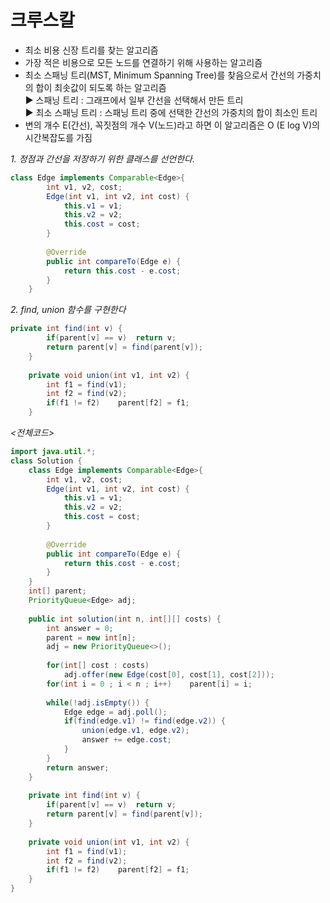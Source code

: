 # 크루스칼

* 최소 비용 신장 트리를 찾는 알고리즘 
* 가장 적은 비용으로 모든 노드를 연결하기 위해 사용하는 알고리즘
* 최소 스패닝 트리(MST, Minimum Spanning Tree)를 찾음으로서 간선의 가중치의 합이 최솟값이 되도록 하는 알고리즘  
   ▶ 스패닝 트리 : 그래프에서 일부 간선을 선택해서 만든 트리  
   ▶ 최소 스패닝 트리 : 스패닝 트리 중에 선택한 간선의 가중치의 합이 최소인 트리  
* 변의 개수 E(간선), 꼭짓점의 개수 V(노드)라고 하면 이 알고리즘은 O (E log V)의 시간복잡도를 가짐  

_1. 정점과 간선을 저장하기 위한 클래스를 선언한다._
```java
class Edge implements Comparable<Edge>{
        int v1, v2, cost;
        Edge(int v1, int v2, int cost) {
            this.v1 = v1;
            this.v2 = v2;
            this.cost = cost;
        }
        
        @Override
        public int compareTo(Edge e) {
            return this.cost - e.cost;
        }
    }
```

_2. find, union 함수를 구현한다_
```java
private int find(int v) {
        if(parent[v] == v)  return v;
        return parent[v] = find(parent[v]);
    }
    
    private void union(int v1, int v2) {
        int f1 = find(v1);
        int f2 = find(v2);
        if(f1 != f2)    parent[f2] = f1;
    }
```

_<전체코드>_
```java
import java.util.*;
class Solution {
    class Edge implements Comparable<Edge>{
        int v1, v2, cost;
        Edge(int v1, int v2, int cost) {
            this.v1 = v1;
            this.v2 = v2;
            this.cost = cost;
        }
        
        @Override
        public int compareTo(Edge e) {
            return this.cost - e.cost;
        }
    }
    int[] parent;
    PriorityQueue<Edge> adj;
    
    public int solution(int n, int[][] costs) {
        int answer = 0;
        parent = new int[n];
        adj = new PriorityQueue<>();
        
        for(int[] cost : costs)
            adj.offer(new Edge(cost[0], cost[1], cost[2]));
        for(int i = 0 ; i < n ; i++)    parent[i] = i;
        
        while(!adj.isEmpty()) {
            Edge edge = adj.poll();
            if(find(edge.v1) != find(edge.v2)) {
                union(edge.v1, edge.v2);
                answer += edge.cost;
            }
        }
        return answer;
    }
    
    private int find(int v) {
        if(parent[v] == v)  return v;
        return parent[v] = find(parent[v]);
    }
    
    private void union(int v1, int v2) {
        int f1 = find(v1);
        int f2 = find(v2);
        if(f1 != f2)    parent[f2] = f1;
    }
}
```
